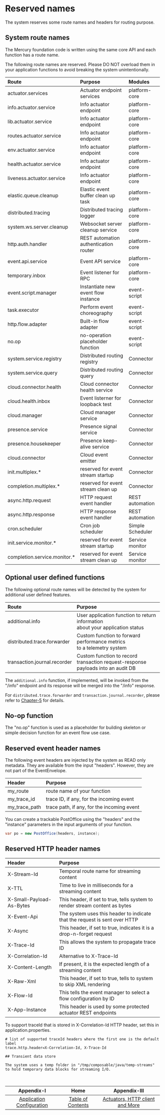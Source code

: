 # Reserved names

The system reserves some route names and headers for routing purpose.

## System route names

The Mercury foundation code is written using the same core API and each function has a route name.

The following route names are reserved. Please DO NOT overload them in your application functions
to avoid breaking the system unintentionally.

| Route                        | Purpose                               | Modules          |
|:-----------------------------|:--------------------------------------|:-----------------|
| actuator.services            | Actuator endpoint services            | platform-core    |
| info.actuator.service        | Info actuator endpoint                | platform-core    |
| lib.actuator.service         | Info actuator endpoint                | platform-core    |
| routes.actuator.service      | Info actuator endpoint                | platform-core    |
| env.actuator.service         | Info actuator endpoint                | platform-core    |
| health.actuator.service      | Info actuator endpoint                | platform-core    |
| liveness.actuator.service    | Info actuator endpoint                | platform-core    |
| elastic.queue.cleanup        | Elastic event buffer clean up task    | platform-core    |
| distributed.tracing          | Distributed tracing logger            | platform-core    |
| system.ws.server.cleanup     | Websocket server cleanup service      | platform-core    |
| http.auth.handler            | REST automation authentication router | platform-core    |
| event.api.service            | Event API service                     | platform-core    |
| temporary.inbox              | Event listener for RPC                | platform-core    |
| event.script.manager         | Instantiate new event flow instance   | event-script     |
| task.executor                | Perform event choreography            | event-script     |
| http.flow.adapter            | Built-in flow adapter                 | event-script     |
| no.op                        | no-operation placeholder function     | event-script     |
| system.service.registry      | Distributed routing registry          | Connector        |
| system.service.query         | Distributed routing query             | Connector        |
| cloud.connector.health       | Cloud connector health service        | Connector        |
| cloud.health.inbox           | Event listerner for loopback test     | Connector        |
| cloud.manager                | Cloud manager service                 | Connector        |
| presence.service             | Presence signal service               | Connector        |
| presence.housekeeper         | Presence keep-alive service           | Connector        |
| cloud.connector              | Cloud event emitter                   | Connector        |
| init.multiplex.*             | reserved for event stream startup     | Connector        |
| completion.multiplex.*       | reserved for event stream clean up    | Connector        |
| async.http.request           | HTTP request event handler            | REST automation  |
| async.http.response          | HTTP response event handler           | REST automation  |
| cron.scheduler               | Cron job scheduler                    | Simple Scheduler |
| init.service.monitor.*       | reserved for event stream startup     | Service monitor  |
| completion.service.monitor.* | reserved for event stream clean up    | Service monitor  |

## Optional user defined functions

The following optional route names will be detected by the system for additional user defined features.

| Route                        | Purpose                                                                               |
|:-----------------------------|:--------------------------------------------------------------------------------------|
| additional.info              | User application function to return information<br/> about your application status    |
| distributed.trace.forwarder  | Custom function to forward performance metrics<br/> to a telemetry system             |
| transaction.journal.recorder | Custom function to record transaction request-response<br/> payloads into an audit DB |

The `additional.info` function, if implemented, will be invoked from the "/info" endpoint and its response
will be merged into the "/info" response.

For `distributed.trace.forwarder` and `transaction.journal.recorder`, please refer to [Chapter-5](CHAPTER-5.md)
for details.

## No-op function

The "no.op" function is used as a placeholder for building skeleton or simple decision function for
an event flow use case.

## Reserved event header names

The following event headers are injected by the system as READ only metadata. They are available from the
input "headers". However, they are not part of the EventEnvelope.

| Header        | Purpose                                    | 
|:--------------|:-------------------------------------------|
| my_route      | route name of your function                |
| my_trace_id   | trace ID, if any, for the incoming event   |
| my_trace_path | trace path, if any, for the incoming event | 

You can create a trackable PostOffice using the "headers" and the "instance" parameters in the input arguments
of your function.

```java
var po = new PostOffice(headers, instance);
```

## Reserved HTTP header names

| Header                   | Purpose                                                                     | 
|:-------------------------|:----------------------------------------------------------------------------|
| X-Stream-Id              | Temporal route name for streaming content                                   |
| X-TTL                    | Time to live in milliseconds for a streaming content                        |
| X-Small-Payload-As-Bytes | This header, if set to true, tells system to render stream content as bytes |
| X-Event-Api              | The system uses this header to indicate that the request is sent over HTTP  |
| X-Async                  | This header, if set to true, indicates it is a drop-n-forget request        |
| X-Trace-Id               | This allows the system to propagate trace ID                                |
| X-Correlation-Id         | Alternative to X-Trace-Id                                                   |
| X-Content-Length         | If present, it is the expected length of a streaming content                |
| X-Raw-Xml                | This header, if set to true, tells to system to skip XML rendering          |
| X-Flow-Id                | This tells the event manager to select a flow configuration by ID           |
| X-App-Instance           | This header is used by some protected actuator REST endpoints               |

To support traceId that is stored in X-Correlation-Id HTTP header, set this in application.properties.

```properties
# list of supported traceId headers where the first one is the default label
trace.http.header=X-Correlation-Id, X-Trace-Id

## Transient data store

The system uses a temp folder in "/tmp/composable/java/temp-streams" to hold temporary data blocks for streaming I/O.
```
<br/>

|                 Appendix-I                 |                   Home                    |                    Appendix-III                    |
|:------------------------------------------:|:-----------------------------------------:|:--------------------------------------------------:|
| [Application Configuration](APPENDIX-I.md) | [Table of Contents](TABLE-OF-CONTENTS.md) | [Actuators, HTTP client and More](APPENDIX-III.md) |
